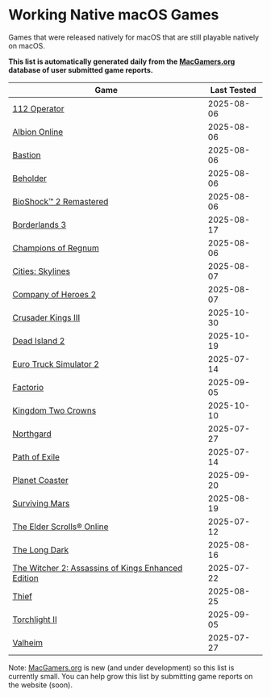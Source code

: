 # Working Native macOS Games

Games that were released natively for macOS that are still playable natively on macOS.

**This list is automatically generated daily from the [MacGamers.org](https://macgamers.org/) database of user submitted
game reports.**

| Game                                                                                                                                | Last Tested |
|-------------------------------------------------------------------------------------------------------------------------------------|-------------|
| [112 Operator](https://macgamers.org/games/112-operator)                                                                            | 2025-08-06  |
| [Albion Online](https://macgamers.org/games/albion-online)                                                                          | 2025-08-06  |
| [Bastion](https://macgamers.org/games/bastion)                                                                                      | 2025-08-06  |
| [Beholder](https://macgamers.org/games/beholder)                                                                                    | 2025-08-06  |
| [BioShock™ 2 Remastered](https://macgamers.org/games/bioshock-2-remastered)                                                       | 2025-08-06  |
| [Borderlands 3](https://macgamers.org/games/borderlands-3)                                                                          | 2025-08-17  |
| [Champions of Regnum](https://macgamers.org/games/champions-of-regnum)                                                              | 2025-08-06  |
| [Cities: Skylines](https://macgamers.org/games/cities-skylines)                                                                     | 2025-08-07  |
| [Company of Heroes 2](https://macgamers.org/games/company-of-heroes-2)                                                              | 2025-08-07  |
| [Crusader Kings III](https://macgamers.org/games/crusader-kings-iii)                                                                | 2025-10-30  |
| [Dead Island 2](https://macgamers.org/games/dead-island-2)                                                                          | 2025-10-19  |
| [Euro Truck Simulator 2](https://macgamers.org/games/euro-truck-simulator-2)                                                        | 2025-07-14  |
| [Factorio](https://macgamers.org/games/factorio)                                                                                    | 2025-09-05  |
| [Kingdom Two Crowns](https://macgamers.org/games/kingdom-two-crowns)                                                                | 2025-10-10  |
| [Northgard](https://macgamers.org/games/northgard)                                                                                  | 2025-07-27  |
| [Path of Exile](https://macgamers.org/games/path-of-exile)                                                                          | 2025-07-14  |
| [Planet Coaster](https://macgamers.org/games/planet-coaster)                                                                        | 2025-09-20  |
| [Surviving Mars](https://macgamers.org/games/surviving-mars)                                                                        | 2025-08-19  |
| [The Elder Scrolls® Online](https://macgamers.org/games/the-elder-scrolls-online)                                                  | 2025-07-12  |
| [The Long Dark](https://macgamers.org/games/the-long-dark)                                                                          | 2025-08-16  |
| [The Witcher 2: Assassins of Kings Enhanced Edition](https://macgamers.org/games/the-witcher-2-assassins-of-kings-enhanced-edition) | 2025-07-22  |
| [Thief](https://macgamers.org/games/thief)                                                                                          | 2025-08-25  |
| [Torchlight II](https://macgamers.org/games/torchlight-ii)                                                                          | 2025-09-05  |
| [Valheim](https://macgamers.org/games/valheim)                                                                                      | 2025-07-27  |


Note: [MacGamers.org](https://macgamers.org/) is new (and under development) so this list is currently small. You can
help grow this list by submitting game reports on the website (soon).
